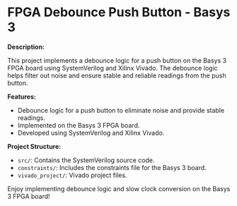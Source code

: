 # FPGA Debounce Push Button - Basys 3

**Description:**

This project implements a debounce logic for a push button on the Basys 3 FPGA board using SystemVerilog and Xilinx Vivado. The debounce logic helps filter out noise and ensure stable and reliable readings from the push button.

**Features:**
- Debounce logic for a push button to eliminate noise and provide stable readings.
- Implemented on the Basys 3 FPGA board.
- Developed using SystemVerilog and Xilinx Vivado.


**Project Structure:**
- `src/`: Contains the SystemVerilog source code.
- `constraints/`: Includes the constraints file for the Basys 3 board.
- `vivado_project/`: Vivado project files.


Enjoy implementing debounce logic and slow clock conversion on the Basys 3 FPGA board!
